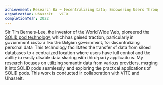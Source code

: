 ```yaml
---
achievement: Research Ba ~ Decentralizing Data; Empowering Users Through SOLID pods Integration
organization: Uhasselt - VITO
completionYear: 2022
---
```


Sir Tim Berners-Lee, the inventor of the World Wide Web, pioneered the [SOLID pod technology](https://solidproject.org/), which has gained traction, particularly in government sectors like the Belgian government, for decentralizing personal data. This technology facilitates the transfer of data from siloed databases to a centralized location where users have full control and the ability to easily disable data sharing with third-party applications. My research focuses on utilizing semantic data from various providers, merging it into SOLID pods seamlessly, and exploring the practical applications of SOLID pods. This work is conducted in collaboration with VITO and Uhasselt.
